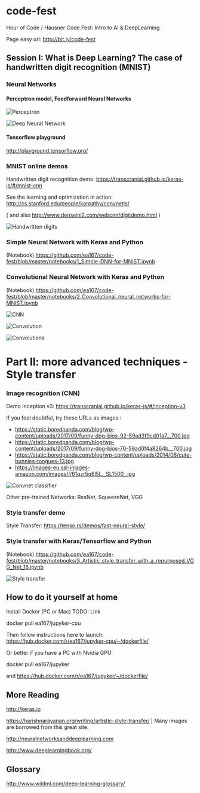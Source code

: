 # code-fest
Hour of Code / Hausner Code Fest: Intro to AI &amp; DeepLearning

Page easy url: http://bit.ly/code-fest

<!--
// http://52.45.136.140:8888
// 172.30.1.57

Explain here how to:
- install Docker (link for Mac)
- create local folder for Docker and make sure it is shared in preferences
- docker pull ea167/code-fest
- launch docker image
- open Chrome and connect to Jupyter
-->

###  
## Session I: What is Deep Learning? The case of handwritten digit recognition (MNIST)

### Neural Networks

#### Perceptron model, Feedforward Neural Networks

![Perceptron](https://harishnarayanan.org/images/writing/artistic-style-transfer/neuron.gif)

![Deep Neural Network](https://harishnarayanan.org/images/writing/artistic-style-transfer/neural-network-2-hidden.svg)

#### Tensorflow playground

http://playground.tensorflow.org/


### MNIST online demos

Handwritten digit recognition demo:
https://transcranial.github.io/keras-js/#/mnist-cnn

See the learning and optimization in action:
http://cs.stanford.edu/people/karpathy/convnetjs/

( and also http://www.denseinl2.com/webcnn/digitdemo.html )

![Handwritten digits](https://harishnarayanan.org/images/writing/artistic-style-transfer/mnist-sample.png)

### Simple Neural Network with Keras and Python

(Notebook) https://github.com/ea167/code-fest/blob/master/notebooks/1_Simple-DNN-for-MNIST.ipynb

### Convolutional Neural Network with Keras and Python

(Notebook) https://github.com/ea167/code-fest/blob/master/notebooks/2_Convolutional_neural_networks-for-MNIST.ipynb

![CNN](https://leonardoaraujosantos.gitbooks.io/artificial-inteligence/content/Images/ConvnetDiagram.png)

![Convolution](https://harishnarayanan.org/images/writing/artistic-style-transfer/conv-layer.gif)

![Convolutions](https://harishnarayanan.org/images/writing/artistic-style-transfer/mnist-web-demo.png)

###  
# Part II: more advanced techniques - Style transfer

### Image recognition (CNN)

Demo Inception v3: https://transcranial.github.io/keras-js/#/inception-v3

If you feel doubtful, try these URLs as images :
- https://static.boredpanda.com/blog/wp-content/uploads/2017/09/funny-dog-bios-92-59ad3f9cd01a7__700.jpg
- https://static.boredpanda.com/blog/wp-content/uploads/2017/09/funny-dog-bios-70-59ad0f4a8264b__700.jpg
- https://static.boredpanda.com/blog/wp-content/uploads/2014/06/cute-bunnies-tongues-13.jpg
- https://images-eu.ssl-images-amazon.com/images/I/61qzr5q6l5L._SL1500_.jpg

![Convnet classifier](https://harishnarayanan.org/images/writing/artistic-style-transfer/representation-learning.png)

Other pre-trained Networks: ResNet, SqueezeNet, VGG


### Style transfer demo

Style Transfer:
https://tenso.rs/demos/fast-neural-style/

### Style transfer with Keras/Tensorflow and Python

(Notebook) https://github.com/ea167/code-fest/blob/master/notebooks/3_Artistic_style_transfer_with_a_repurposed_VGG_Net_16.ipynb

![Style transfer](https://harishnarayanan.org/images/writing/artistic-style-transfer/style-transferred.jpg)


###  
## How to do it yourself at home

Install Docker (PC or Mac)
TODO: Link

docker pull ea167/jupyker-cpu

Then follow instructions here to launch:
https://hub.docker.com/r/ea167/jupyker-cpu/~/dockerfile/

Or better if you have a PC with Nvidia GPU:

docker pull ea167/jupyker

and https://hub.docker.com/r/ea167/jupyker/~/dockerfile/


## More Reading

http://keras.io

https://harishnarayanan.org/writing/artistic-style-transfer/  | Many images are borrowed from this great site.

http://neuralnetworksanddeeplearning.com

http://www.deeplearningbook.org/


## Glossary
http://www.wildml.com/deep-learning-glossary/
